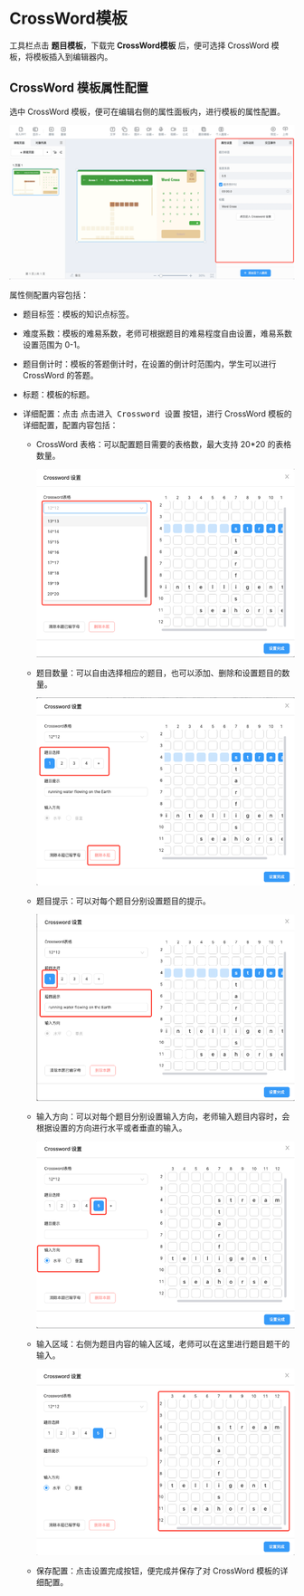 # CrossWord模板

工具栏点击 **题目模板**，下载完 **CrossWord模板** 后，便可选择 CrossWord 模板，将模板插入到编辑器内。

## CrossWord 模板属性配置

选中 CrossWord 模板，便可在编辑右侧的属性面板内，进行模板的属性配置。

![Crossword](img/Crossword.png)

属性侧配置内容包括：

- 题目标签：模板的知识点标签。

- 难度系数：模板的难易系数，老师可根据题目的难易程度自由设置，难易系数设置范围为 0-1。

- 题目倒计时：模板的答题倒计时，在设置的倒计时范围内，学生可以进行 CrossWord 的答题。

- 标题：模板的标题。

- 详细配置：点击 <kbd>点击进入 Crossword 设置</kbd> 按钮，进行 CrossWord 模板的详细配置，配置内容包括：

    - CrossWord 表格：可以配置题目需要的表格数，最大支持 20*20 的表格数量。

        ![表格](img/table.png)

    - 题目数量：可以自由选择相应的题目，也可以添加、删除和设置题目的数量。

        ![题目选择](img/question.png)

    - 题目提示：可以对每个题目分别设置题目的提示。

        ![提示](img/tip.png)

    - 输入方向：可以对每个题目分别设置输入方向，老师输入题目内容时，会根据设置的方向进行水平或者垂直的输入。

        ![方向](img/direction.png)

    - 输入区域：右侧为题目内容的输入区域，老师可以在这里进行题目题干的输入。

        ![输入区域](img/input.png)

    - 保存配置：点击<kbd>设置完成</kbd>按钮，便完成并保存了对 CrossWord 模板的详细配置。
